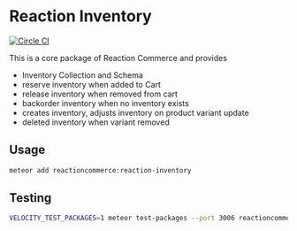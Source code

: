# Reaction Inventory
[![Circle CI](https://circleci.com/gh/reactioncommerce/reaction-inventory.svg?style=svg)](https://circleci.com/gh/reactioncommerce/reaction-inventory)

This is a core package of Reaction Commerce and provides
- Inventory Collection and Schema
- reserve inventory when added to Cart
- release inventory when removed from cart
- backorder inventory when no inventory exists
- creates inventory, adjusts inventory on product variant update
- deleted inventory when variant removed

## Usage

```bash
meteor add reactioncommerce:reaction-inventory
```

## Testing

```bash
VELOCITY_TEST_PACKAGES=1 meteor test-packages --port 3006 reactioncommerce:reaction-inventory
```

